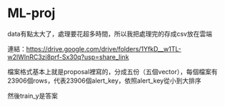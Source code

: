 # ML-proj

data有點太大了，處理要花超多時間，所以我把處理完的存成csv放在雲端

連結：https://drive.google.com/drive/folders/1YfkD__w1TL-w2lWInRC3zi8prf-Sx30q?usp=share_link

檔案格式基本上就是proposal裡寫的，分成五份（五個vector），每個檔案有23906個rows，代表23906個alert_key，依照alert_key從小到大排序

然後train_y是答案

